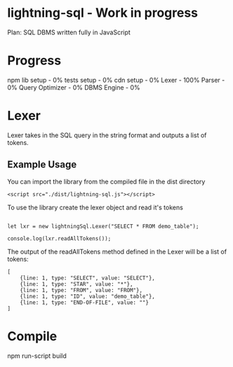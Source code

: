 # lightning-sql - Work in progress

Plan: SQL DBMS written fully in JavaScript

# Progress
npm lib setup - 0%
tests setup - 0%
cdn setup - 0% 
Lexer - 100%
Parser - 0%
Query Optimizer - 0%
DBMS Engine - 0%

# Lexer

Lexer takes in the SQL query in the string format and outputs a list of tokens.

## Example Usage

You can import the library from the compiled file in the dist directory

```
<script src="./dist/lightning-sql.js"></script>
```

To use the library create the lexer object and read it's tokens

```

let lxr = new lightningSql.Lexer("SELECT * FROM demo_table");

console.log(lxr.readAllTokens());
```

The output of the readAllTokens method defined in the Lexer will be a list of tokens:
```
[
	{line: 1, type: "SELECT", value: "SELECT"},
	{line: 1, type: "STAR", value: "*"},
	{line: 1, type: "FROM", value: "FROM"},
	{line: 1, type: "ID", value: "demo_table"},
	{line: 1, type: "END-OF-FILE", value: ""}
]
```

# Compile
npm run-script build
